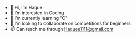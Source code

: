 - 👋 Hi, I’m Haque
- 👀 I’m interested in Coding
- 🌱 I’m currently learning "C"
- 💞️ I’m looking to collaborate on competitions for beginners 
- 📫 Can reach me through Haquee1111@gmail.com
